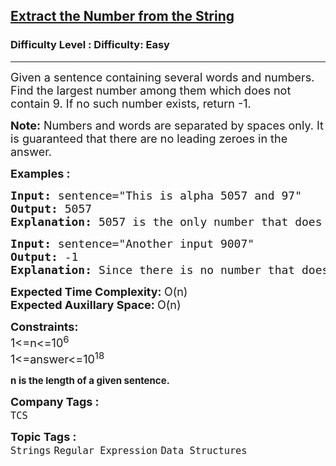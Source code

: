 <h2><a href="https://www.geeksforgeeks.org/problems/extract-the-number-from-the-string3428/0">Extract the Number from the String</a></h2><h3>Difficulty Level : Difficulty: Easy</h3><hr><div class="problems_problem_content__Xm_eO"><p><span style="font-size: 18px;">Given a sentence containing several words and numbers. Find the largest number among them which does not contain 9.&nbsp;</span><span style="font-size: 18px;">If no such number exists, return -1.</span></p>
<p><span style="font-size: 18px;"><strong>Note:</strong> Numbers and words are separated by spaces only. It is guaranteed that there are no leading zeroes in the answer.</span></p>
<p><span style="font-size: 18px;"><strong>Examples :</strong></span></p>
<pre><span style="font-size: 18px;"><strong>Input: </strong>sentence="This is alpha 5057 and 97"<strong><br></strong><strong>Output: </strong>5057
<strong>Explanation: </strong>5057 is the only number that does not have a 9.</span></pre>
<pre><span style="font-size: 18px;"><strong>Input: </strong>sentence="Another input 9007"<strong><br></strong><strong>Output: </strong>-1
<strong>Explanation: </strong>Since there is no number that does not contain a 9,output is -1.</span></pre>
<p><span style="font-size: 18px;"><strong>Expected Time Complexity: </strong>O(n)<br><strong>Expected Auxillary Space: </strong>O(n)</span></p>
<p><span style="font-size: 18px;"><strong>Constraints:</strong><br>1&lt;=n&lt;=10<sup>6</sup><br>1&lt;=answer&lt;=10<sup>18</sup></span></p>
<p><strong><span style="font-size: 18px;"><sup>n is the length of a given sentence.</sup></span></strong></p></div><p><span style=font-size:18px><strong>Company Tags : </strong><br><code>TCS</code>&nbsp;<br><p><span style=font-size:18px><strong>Topic Tags : </strong><br><code>Strings</code>&nbsp;<code>Regular Expression</code>&nbsp;<code>Data Structures</code>&nbsp;